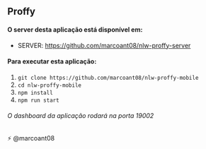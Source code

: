 ## Proffy

#### O server desta aplicação está disponível em: 
 - SERVER: https://github.com/marcoant08/nlw-proffy-server

#### Para executar esta aplicação:
 1. `git clone https://github.com/marcoant08/nlw-proffy-mobile`
 2. `cd nlw-proffy-mobile`
 3. `npm install`
 4. `npm run start`
 
 ###### O dashboard da aplicação rodará na porta 19002

⚡ @marcoant08
